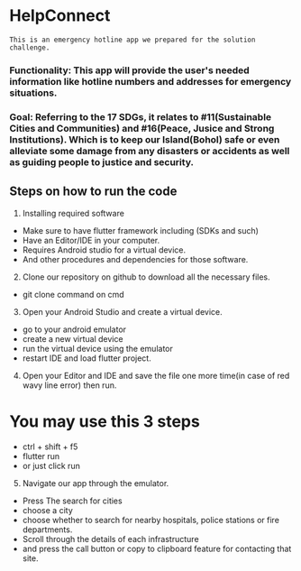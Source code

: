 # HelpConnect

``` 
This is an emergency hotline app we prepared for the solution challenge. 

```


### Functionality: This app will provide the user's needed information like hotline numbers and addresses for emergency situations.

### Goal: Referring to the 17 SDGs, it relates to #11(Sustainable Cities and Communities) and #16(Peace, Jusice and Strong Institutions). Which is to keep our Island(Bohol) safe or even alleviate some damage from any disasters or accidents as well as guiding people to justice and security.

## Steps on how to run the code

1. Installing required software

- Make sure to have flutter framework including (SDKs and such)
- Have an Editor/IDE in your computer.
- Requires Android studio for a virtual device.
- And other procedures and dependencies for those software.

2. Clone our repository on github to download all the necessary files.

- git clone command on cmd

3. Open your Android Studio and create a virtual device.

-  go to your android emulator 
- create a new virtual device
- run the virtual device using the emulator
- restart IDE and load flutter project.

4. Open your Editor and IDE and save the file one more time(in case of red wavy line error) then run.

# You may use this 3 steps
- ctrl + shift + f5
- flutter run
- or just click run

5. Navigate our app through the emulator. 

- Press The search for cities
- choose a city
- choose whether to search for nearby hospitals, police stations or fire departments.
- Scroll through the details of each infrastructure 
- and press the call button or copy to clipboard feature for contacting that site.





